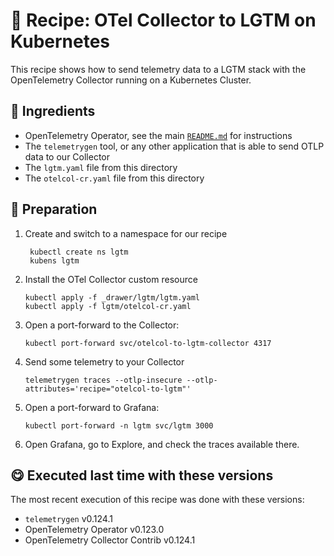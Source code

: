 # 🍜 Recipe: OTel Collector to LGTM on Kubernetes

This recipe shows how to send telemetry data to a LGTM stack with the OpenTelemetry Collector running on a Kubernetes Cluster.

## 🧄 Ingredients

- OpenTelemetry Operator, see the main [`README.md`](../README.md) for instructions
- The `telemetrygen` tool, or any other application that is able to send OTLP data to our Collector 
- The `lgtm.yaml` file from this directory
- The `otelcol-cr.yaml` file from this directory

## 🥣 Preparation

1. Create and switch to a namespace for our recipe
   ```terminal
    kubectl create ns lgtm
    kubens lgtm
   ```

2. Install the OTel Collector custom resource
   ```terminal
   kubectl apply -f _drawer/lgtm/lgtm.yaml
   kubectl apply -f lgtm/otelcol-cr.yaml
   ```

3. Open a port-forward to the Collector: 
   ```terminal
   kubectl port-forward svc/otelcol-to-lgtm-collector 4317
   ```

4. Send some telemetry to your Collector
   ```terminal
   telemetrygen traces --otlp-insecure --otlp-attributes='recipe="otelcol-to-lgtm"'
   ```

5. Open a port-forward to Grafana:
   ```terminal
   kubectl port-forward -n lgtm svc/lgtm 3000
   ```

6. Open Grafana, go to Explore, and check the traces available there.


## 😋 Executed last time with these versions

The most recent execution of this recipe was done with these versions:

- `telemetrygen` v0.124.1
- OpenTelemetry Operator v0.123.0
- OpenTelemetry Collector Contrib v0.124.1
